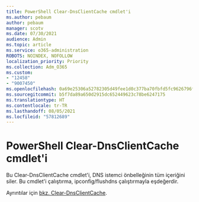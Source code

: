 ```yaml
---
title: PowerShell Clear-DnsClientCache cmdlet'i
ms.author: pebaum
author: pebaum
manager: scotv
ms.date: 07/30/2021
audience: Admin
ms.topic: article
ms.service: o365-administration
ROBOTS: NOINDEX, NOFOLLOW
localization_priority: Priority
ms.collection: Adm_O365
ms.custom:
- "12458"
- "9007450"
ms.openlocfilehash: 0a69e25306a52782305d49fee1d0c377ba70fbfd5fc9626796f4700e776f2c37
ms.sourcegitcommit: b5f7da89a650d2915dc652449623c78be6247175
ms.translationtype: HT
ms.contentlocale: tr-TR
ms.lasthandoff: 08/05/2021
ms.locfileid: "57812689"
---
```

# <a name="powershell-clear-dnsclientcache-cmdlet"></a>PowerShell Clear-DnsClientCache cmdlet'i

Bu Clear-DnsClientCache cmdlet'i, DNS istemci önbelleğinin tüm içeriğini siler. Bu cmdlet'i çalıştırma, ipconfig/flushdns çalıştırmayla eşdeğerdir.

Ayrıntılar için [bkz. Clear-DnsClientCache](/powershell/module/dnsclient/clear-dnsclientcache?view=windowsserver2019-ps).